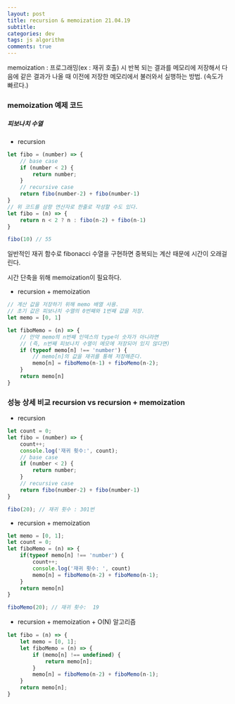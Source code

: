 ```yaml
---  
layout: post  
title: recursion & memoization 21.04.19
subtitle: 
categories: dev
tags: js algorithm
comments: true  
--- 
```


memoization : 프로그래밍(ex : 재귀 호출) 시 반복 되는 결과를 메모리에 저장해서 다음에 같은 결과가 나올 때 이전에 저장한 메모리에서 불러와서 실행하는 방법. (속도가 빠르다.)

### memoization 예제 코드

##### 피보나치 수열

- recursion

```js
let fibo = (number) => {
    // base case
    if (number < 2) {
        return number;
    } 
    // recursive case
    return fibo(number-2) + fibo(number-1)
}
// 위 코드를 삼항 연산자로 한줄로 작성할 수도 있다.
let fibo = (n) => {
    return n < 2 ? n : fibo(n-2) + fibo(n-1)
}

fibo(10) // 55
```

일반적인 재귀 함수로 fibonacci 수열을 구현하면 중복되는 계산 때문에 시간이 오래걸린다.

시간 단축을 위해 memoization이 필요하다.

- recursion + memoization

```js
// 계산 값을 저장하기 위해 memo 배열 사용.
// 초기 값은 피보나치 수열의 0번째와 1번째 값을 저장.
let memo = [0, 1]

let fiboMemo = (n) => {
    // 만약 memo의 n번째 인덱스의 type이 숫자가 아니라면
    // (즉, n번째 피보나치 수열이 메모에 저장되어 있지 않다면)
    if (typeof memo[n] !== 'number') {
        // memo[n]의 값을 재귀를 통해 저장해준다.
        memo[n] = fiboMemo(n-1) + fiboMemo(n-2);
    }
    return memo[n]
}
```

### 성능 상세 비교 recursion vs recursion + memoization

- recursion

```js
let count = 0;
let fibo = (number) => {
    count++;
    console.log('재귀 횟수:', count);
    // base case
    if (number < 2) {
        return number;
    } 
    // recursive case
    return fibo(number-2) + fibo(number-1)
}

fibo(20); // 재귀 횟수 : 301번
```

- recursion + memoization

```js
let memo = [0, 1];
let count = 0;
let fiboMemo = (n) => {
    if(typeof memo[n] !== 'number') {
        count++;
        console.log('재귀 횟수: ', count)
        memo[n] = fiboMemo(n-2) + fiboMemo(n-1);
    }
    return memo[n]
}

fiboMemo(20); // 재귀 횟수:  19
```

- recursion + memoization + O(N) 알고리즘 

```js
let fibo = (n) => {
    let memo = [0, 1];
    let fiboMemo = (n) => {
        if (memo[n] !== undefined) {
            return memo[n];
        }
        memo[n] = fiboMemo(n-2) + fiboMemo(n-1);
    }
    return memo[n];
}
```
